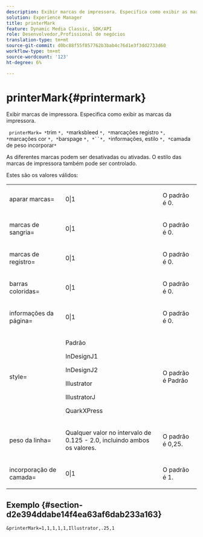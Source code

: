 ```yaml
---
description: Exibir marcas de impressora. Especifica como exibir as marcas da impressora.
solution: Experience Manager
title: printerMark
feature: Dynamic Media Classic, SDK/API
role: Desenvolvedor,Profissional de negócios
translation-type: tm+mt
source-git-commit: d0bc88f55f857762b3bab4c76d1e3f3dd2733d60
workflow-type: tm+mt
source-wordcount: '123'
ht-degree: 6%

---
```



# printerMark{#printermark}

Exibir marcas de impressora. Especifica como exibir as marcas da impressora.

` printerMark= *`trim `*, *`marksbleed `*, *`marcações registro `*, *`marcações cor `*, *`barspage `*, *``*, *`informações, estilo `*, *`camada de peso incorporar`*`

As diferentes marcas podem ser desativadas ou ativadas. O estilo das marcas de impressora também pode ser controlado.

Estes são os valores válidos:

<table id="simpletable_C84560940CAC46D8BE9D0EFEE5EBF323"> 
 <tr class="strow"> 
  <td class="stentry"> <p>aparar marcas= </p></td> 
  <td class="stentry"> <p>0|1 </p></td> 
  <td class="stentry"> <p>O padrão é 0. </p></td> 
 </tr> 
 <tr class="strow"> 
  <td class="stentry"> <p>marcas de sangria= </p></td> 
  <td class="stentry"> <p>0|1 </p></td> 
  <td class="stentry"> <p>O padrão é 0. </p></td> 
 </tr> 
 <tr class="strow"> 
  <td class="stentry"> <p>marcas de registro= </p></td> 
  <td class="stentry"> <p>0|1 </p></td> 
  <td class="stentry"> <p>O padrão é 0. </p></td> 
 </tr> 
 <tr class="strow"> 
  <td class="stentry"> <p>barras coloridas= </p></td> 
  <td class="stentry"> <p>0|1 </p></td> 
  <td class="stentry"> <p>O padrão é 0. </p></td> 
 </tr> 
 <tr class="strow"> 
  <td class="stentry"> <p>informações da página= </p></td> 
  <td class="stentry"> <p>0|1 </p></td> 
  <td class="stentry"> <p>O padrão é 0. </p></td> 
 </tr> 
 <tr class="strow"> 
  <td class="stentry"> <p>style= </p></td> 
  <td class="stentry"> <p>Padrão </p> <p>InDesignJ1 </p> <p>InDesignJ2 </p> <p>Illustrator </p> <p>IllustratorJ </p> <p>QuarkXPress </p> </td> 
  <td class="stentry"> <p>O padrão é Padrão </p></td> 
 </tr> 
 <tr class="strow"> 
  <td class="stentry"> <p>peso da linha= </p></td> 
  <td class="stentry"> <p>Qualquer valor no intervalo de 0.125 - 2.0, incluindo ambos os valores. </p></td> 
  <td class="stentry"> <p>O padrão é 0,25. </p></td> 
 </tr> 
 <tr class="strow"> 
  <td class="stentry"> <p>incorporação de camada= </p></td> 
  <td class="stentry"> <p>0|1 </p></td> 
  <td class="stentry"> <p>O padrão é 1. </p></td> 
 </tr> 
</table>

## Exemplo {#section-d2e394ddabe14f4ea63af6dab233a163}

`&printerMark=1,1,1,1,1,Illustrator,.25,1`
